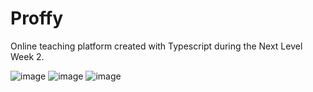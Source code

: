 # Proffy

Online teaching platform created with Typescript during the Next Level Week 2.

![image](https://user-images.githubusercontent.com/31252524/89712965-b97d9f80-d96a-11ea-8e29-a49cb1f5fb60.png)
![image](https://user-images.githubusercontent.com/31252524/89712994-e5992080-d96a-11ea-8446-2ffc4963761f.png)
![image](https://user-images.githubusercontent.com/31252524/89713017-18dbaf80-d96b-11ea-9b19-9dad8e9c9706.png)
